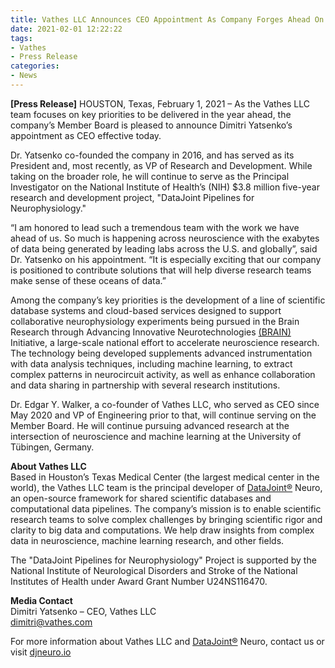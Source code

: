 ```yaml
---
title: Vathes LLC Announces CEO Appointment As Company Forges Ahead On Key Priorities
date: 2021-02-01 12:22:22
tags:
- Vathes
- Press Release
categories: 
- News
---
```


**__[Press Release__]** HOUSTON, Texas, February 1, 2021 – As the Vathes LLC team focuses on key priorities to be delivered in the year ahead, the company’s Member Board is pleased to announce Dimitri Yatsenko’s appointment as CEO effective today.

Dr. Yatsenko co-founded the company in 2016, and has served as its President and, most recently, as VP of Research and Development. While taking on the broader role, he will continue to serve as the Principal Investigator on the National Institute of Health’s (NIH) $3.8 million five-year research and development project, "DataJoint Pipelines for Neurophysiology."

“I am honored to lead such a tremendous team with the work we have ahead of us. So much is happening across neuroscience with the exabytes of data being generated by leading labs across the U.S. and globally”, said Dr. Yatsenko on his appointment. “It is especially exciting that our company is positioned to contribute solutions that will help diverse research teams make sense of these oceans of data.”

Among the company’s key priorities is the development of a line of scientific database systems and cloud-based services designed to support collaborative neurophysiology experiments being pursued in the Brain Research through Advancing Innovative Neurotechnologies [(BRAIN)](https://braininitiative.nih.gov/) Initiative, a large-scale national effort to accelerate neuroscience research. The technology being developed supplements advanced instrumentation with data analysis techniques, including machine learning, to extract complex patterns in neurocircuit activity, as well as enhance collaboration and data sharing in partnership with several research institutions.

Dr. Edgar Y. Walker, a co-founder of Vathes LLC, who served as CEO since May 2020 and VP of Engineering prior to that, will continue serving on the Member Board. He will continue pursuing advanced research at the intersection of neuroscience and machine learning at the University of Tübingen, Germany. 

**__About Vathes LLC__**  
Based in Houston’s Texas Medical Center (the largest medical center in the world), the Vathes LLC team is the principal developer of [DataJoint®]((https://datajoint.io)) Neuro, an open-source framework for shared scientific databases and computational data pipelines. The company’s mission is to enable scientific research teams to solve complex challenges by bringing scientific rigor and clarity to big data and computations. We help draw insights from complex data in neuroscience, machine learning research, and other fields.

The &quot;DataJoint Pipelines for Neurophysiology&quot; Project is supported by the National Institute of Neurological Disorders and Stroke of the National Institutes of Health under Award Grant Number U24NS116470.

**__Media Contact__**   
Dimitri Yatsenko – CEO, Vathes LLC  
[dimitri@vathes.com](mailto:dimitri@vathes.com)

For more information about Vathes LLC and [DataJoint®](https://datajoint.io) Neuro, contact us or visit [djneuro.io](https://djneuro.io/)